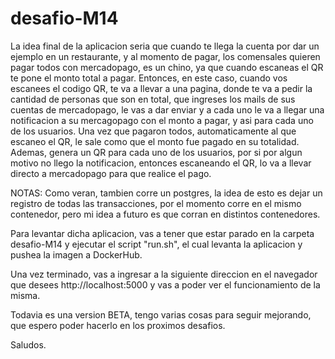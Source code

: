 # desafio-M14

La idea final de la aplicacion seria que cuando te llega la cuenta por dar un ejemplo en un restaurante, y al momento de pagar, los comensales quieren pagar todos con mercadopago, es un chino, ya que cuando escaneas el QR te pone el monto total a pagar. Entonces, en este caso, cuando vos escanees el codigo QR, te va a llevar a una pagina, donde te va a pedir la cantidad de personas que son en total, que ingreses los mails de sus cuentas de mercadopago, le vas a dar enviar y a cada uno le va a llegar una notificacion a su mercagopago con el monto a pagar, y asi para cada uno de los usuarios. Una vez que pagaron todos, automaticamente al que escaneo el QR, le sale como que el monto fue pagado en su totalidad. Ademas, genera un QR para cada uno de los usuarios, por si por algun motivo no llego la notificacion, entonces escaneando el QR, lo va a llevar directo a mercadopago para que realice el pago.

NOTAS: Como veran, tambien corre un postgres, la idea de esto es dejar un registro de todas las transacciones, por el momento corre en el mismo contenedor, pero mi idea a futuro es que corran en distintos contenedores.


Para levantar dicha aplicacion, vas a tener que estar parado en la carpeta desafio-M14 y ejecutar el script "run.sh", el cual levanta la aplicacion y pushea la imagen a DockerHub.

Una vez terminado, vas a ingresar a la siguiente direccion en el navegador que desees http://localhost:5000 y vas a poder ver el funcionamiento de la misma.

Todavia es una version BETA, tengo varias cosas para seguir mejorando, que espero poder hacerlo en los proximos desafios.


Saludos.
